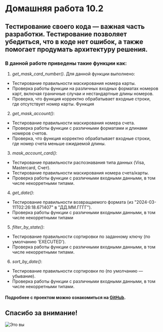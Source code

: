 # Домашняя работа 10.2
## Тестирование своего кода — важная часть разработки. Тестирование позволяет убедиться, что в коде нет ошибок, а также помогает продумать архитектуру решения.

### В данной работе приведены такие функции как:
1. *get_mask_card_number()*. Для данной функции выполнено:
- Тестирование правильности маскирования номера карты.
- Проверка работы функции на различных входных форматах номеров карт, включая граничные случаи и нестандартные длины номеров.
- Проверка, что функция корректно обрабатывает входные строки, где отсутствует номер карты.
Функция 
2. *get_mask_account()*:
- Тестирование правильности маскирования номера счета.
- Проверка работы функции с различными форматами и длинами номеров счетов.
- Проверка, что функция корректно обрабатывает входные строки, где номер счета меньше ожидаемой длины.
3. *mask_account_card()*:
- Тестирование правильности распознавания типа данных (Visa, Mastercard, Счет).
- Тестирование правильности маскирования номера счета/карты.
- Проверка работы функции с различными входными данными, в том числе некорретными типами.
4. *get_date()*:
- Тестирование правильности возвращаемого формата (из "2024-03-11T02:26:18.671407" в "ДД.ММ.ГГГГ").
- Проверка работы функции с различными входными данными, в том числе некорретными типами
5. *filter_by_state()*:
- Тестирование правильности сортировки по заданному ключу (по умолчанию 'EXECUTED').
- Проверка работы функции с различными входными данными, в том числе некорретными типами.
6. *sort_by_date()*:
- Тестирование правильности сортировки по (по умолчанию — убывание).
- Проверка работы функции с различными входными данными, в том числе некорретными типами.



#### Подробнее с проектом можно ознакомиться на [GitHub](https://github.com/Alina998/pythonProject10).

## Спасибо за внимание!
![Это вы](https://flomaster.top/uploads/posts/2023-01/1674263752_flomaster-club-p-milie-risunki-koshki-pinterest-4.png)